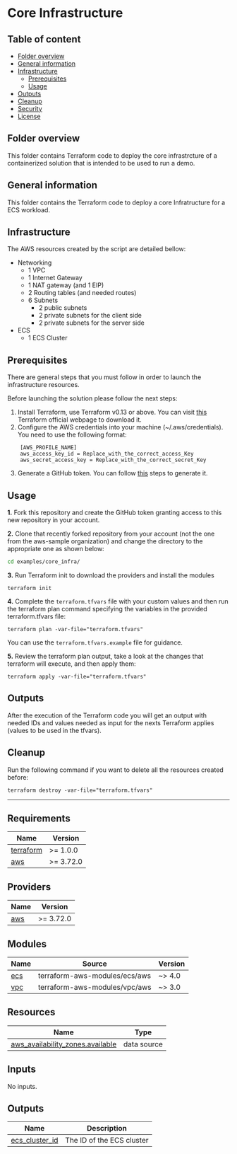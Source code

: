 # Core Infrastructure

## Table of content

   * [Folder overview](#folder-overview)
   * [General information](#general-information)
   * [Infrastructure](#infrastructure)
      * [Prerequisites](#prerequisites)
      * [Usage](#usage)
   * [Outputs](#outputs)
   * [Cleanup](#cleanup)
   * [Security](#security)
   * [License](#license)

## Folder overview

This folder contains Terraform code to deploy the core infrastrcture of a containerized solution that is intended to be used to run a demo.

## General information

This folder contains the Terraform code to deploy a core Infratructure for a ECS workload.

## Infrastructure

The AWS resources created by the script are detailed bellow:

- Networking
    - 1 VPC
    - 1 Internet Gateway
    - 1 NAT gateway (and 1 EIP)
    - 2 Routing tables (and needed routes)
    - 6 Subnets
        - 2 public subnets
        - 2 private subnets for the client side
        - 2 private subnets for the server side
- ECS
    - 1 ECS Cluster

## Prerequisites
There are general steps that you must follow in order to launch the infrastructure resources.

Before launching the solution please follow the next steps:

1) Install Terraform, use Terraform v0.13 or above. You can visit [this](https://releases.hashicorp.com/terraform/) Terraform official webpage to download it.
2) Configure the AWS credentials into your machine (~/.aws/credentials). You need to use the following format:

```shell
    [AWS_PROFILE_NAME]
    aws_access_key_id = Replace_with_the_correct_access_Key
    aws_secret_access_key = Replace_with_the_correct_secret_Key
```

3) Generate a GitHub token. You can follow [this](https://docs.github.com/en/github/authenticating-to-github/creating-a-personal-access-token) steps to generate it.

## Usage

**1.** Fork this repository and create the GitHub token granting access to this new repository in your account.

**2.** Clone that recently forked repository from your account (not the one from the aws-sample organization) and change the directory to the appropriate one as shown below:

```bash
cd examples/core_infra/
```

**3.** Run Terraform init to download the providers and install the modules

```shell
terraform init
```
**4.** Complete the `terraform.tfvars` file with your custom values and then run the terraform plan command specifying the variables in the provided terraform.tfvars file:

```shell
terraform plan -var-file="terraform.tfvars"
```

You can use the `terraform.tfvars.example` file for guidance.

**5.** Review the terraform plan output, take a look at the changes that terraform will execute, and then apply them:

```shell
terraform apply -var-file="terraform.tfvars"
```

## Outputs

After the execution of the Terraform code you will get an output with needed IDs and values needed as input for the nexts Terraform applies (values to be used in the tfvars).

## Cleanup

Run the following command if you want to delete all the resources created before:

```shell
terraform destroy -var-file="terraform.tfvars"
```

---

<!-- BEGINNING OF PRE-COMMIT-TERRAFORM DOCS HOOK -->
## Requirements

| Name | Version |
|------|---------|
| <a name="requirement_terraform"></a> [terraform](#requirement\_terraform) | >= 1.0.0 |
| <a name="requirement_aws"></a> [aws](#requirement\_aws) | >= 3.72.0 |

## Providers

| Name | Version |
|------|---------|
| <a name="provider_aws"></a> [aws](#provider\_aws) | >= 3.72.0 |

## Modules

| Name | Source | Version |
|------|--------|---------|
| <a name="module_ecs"></a> [ecs](#module\_ecs) | terraform-aws-modules/ecs/aws | ~> 4.0 |
| <a name="module_vpc"></a> [vpc](#module\_vpc) | terraform-aws-modules/vpc/aws | ~> 3.0 |

## Resources

| Name | Type |
|------|------|
| [aws_availability_zones.available](https://registry.terraform.io/providers/hashicorp/aws/latest/docs/data-sources/availability_zones) | data source |

## Inputs

No inputs.

## Outputs

| Name | Description |
|------|-------------|
| <a name="output_ecs_cluster_id"></a> [ecs\_cluster\_id](#output\_ecs\_cluster\_id) | The ID of the ECS cluster |
<!-- END OF PRE-COMMIT-TERRAFORM DOCS HOOK -->
